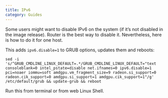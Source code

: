 ```yaml
---
title: IPv6
category: Guides
---
```


Some users might want to disable IPv6 on the system (if it’s not disabled in the image release). Router is the best way to disable it. Nevertheless, here is how to do it for one host.

This adds `ipv6.disable=1` to GRUB options, updates them and reboots:

`sed -i 's/^GRUB_CMDLINE_LINUX_DEFAULT=.*/GRUB_CMDLINE_LINUX_DEFAULT="text consoleblank=0 intel_pstate=disable net.ifnames=0 ipv6.disable=1 pci=noaer iommu=soft amdgpu.vm_fragment_size=9 radeon.si_support=0 radeon.cik_support=0 amdgpu.si_support=1 amdgpu.cik_support=1"/g' /etc/default/grub && update-grub && reboot`

Run this from terminal or from web Linux Shell.

